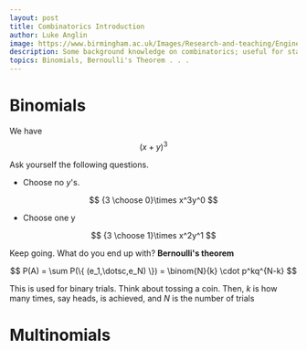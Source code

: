 ```yaml
---
layout: post
title: Combinatorics Introduction
author: Luke Anglin
image: https://www.birmingham.ac.uk/Images/Research-and-teaching/Engineering-and-Physical-Sciences/Mathematics/pictures/ham-900px300x300.png
description: Some background knowledge on combinatorics; useful for statistics, probability, and data science in general. 
topics: Binomials, Bernoulli's Theorem . . . 
---
```


# Binomials

We have 
$$
(x+y)^3
$$

Ask yourself the following questions.  

* Choose no $y$'s.  

$$
{3 \choose 0}\times x^3y^0 
$$

* Choose <span class="red">one</span> y 

$$
{3 \choose 1}\times x^2y^1
$$

Keep going.  What do you end up with?  **Bernoulli's theorem**

$$
 P(A) = \sum P(\{ (e_1,\dotsc,e_N) \})  =  \binom{N}{k} \cdot p^kq^{N-k}
$$

This is used for <span class="red">binary trials</span>.  Think about tossing a coin.  Then, $k$ is how many times, say heads, is achieved, and $N$ is the number of trials


# Multinomials


